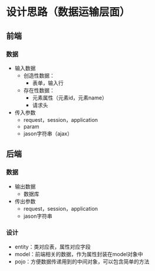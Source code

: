 # 设计思路（数据运输层面）

## 前端

### 数据

* 输入数据
  * 创造性数据：
    * 表单，输入行
  * 存在性数据：
    * 元素属性（元素id，元素name）
    * 请求头
* 传入参数
  * request，session，application
  * param
  * jason字符串（ajax）



## 后端

### 数据

* 输出数据
  * 数据库
* 传出参数
  * request，session，application
  * jason字符串

### 设计

* entity：类对应表，属性对应字段
* model：前端相关的数据，作为属性封装在model对象中
* pojo：方便数据传递用到的中间对象，可以包含简单的方法
